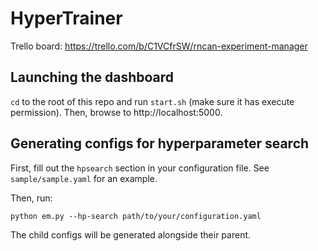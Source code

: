 # HyperTrainer

Trello board:
https://trello.com/b/C1VCfrSW/rncan-experiment-manager

## Launching the dashboard

`cd` to the root of this repo and run `start.sh` (make sure it has execute permission). Then, browse to http://localhost:5000.

## Generating configs for hyperparameter search

First, fill out the `hpsearch` section in your configuration file. See `sample/sample.yaml` for an example.

Then, run:

```
python em.py --hp-search path/to/your/configuration.yaml
```

The child configs will be generated alongside their parent.
